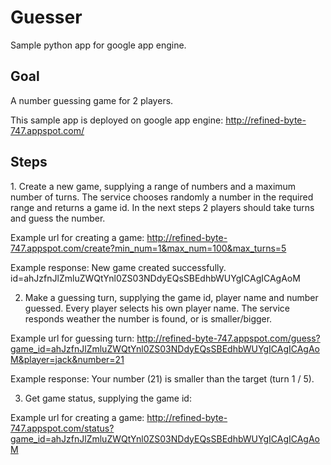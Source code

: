 <h1>Guesser</h1>
Sample python app for google app engine.

<h2>Goal</h2>
A number guessing game for 2 players.

This sample app is deployed on google app engine:
http://refined-byte-747.appspot.com/

<h2>Steps</h2>
1. Create a new game, supplying a range of numbers and a maximum number of turns.
The service chooses randomly a number in the required range and returns a game id.
In the next steps 2 players should take turns and guess the number.

Example url for creating a game:
http://refined-byte-747.appspot.com/create?min_num=1&max_num=100&max_turns=5

Example response:
New game created successfully.
id=ahJzfnJlZmluZWQtYnl0ZS03NDdyEQsSBEdhbWUYgICAgICAgAoM

2. Make a guessing turn, supplying the game id, player name and number guessed.
Every player selects his own player name.
The service responds weather the number is found, or is smaller/bigger.

Example url for guessing turn:
http://refined-byte-747.appspot.com/guess?game_id=ahJzfnJlZmluZWQtYnl0ZS03NDdyEQsSBEdhbWUYgICAgICAgAoM&player=jack&number=21

Example response:
Your number (21) is smaller than the target (turn 1 / 5).


3. Get game status, supplying the game id:

Example url for creating a game:
http://refined-byte-747.appspot.com/status?game_id=ahJzfnJlZmluZWQtYnl0ZS03NDdyEQsSBEdhbWUYgICAgICAgAoM


